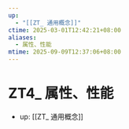 ```yaml
---
up:
  - "[[ZT_ 通用概念]]"
ctime: 2025-03-01T12:42:21+08:00
aliases:
  - 属性、性能
mtime: 2025-09-09T12:37:06+08:00
---
```


# ZT4_ 属性、性能

- up: [[ZT_ 通用概念]]
